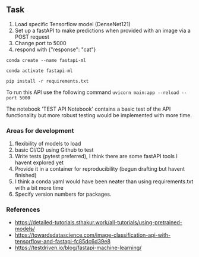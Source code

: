 
## Task

1. Load specific Tensorflow model (DenseNet121)
2. Set up a fastAPI to make predictions when provided with an image via a POST request
3. Change port to 5000
4. respond with {"response": "cat"}

`conda create --name fastapi-ml`

`conda activate fastapi-ml`

`pip install -r requirements.txt`

To run this API use the following command
`uvicorn main:app --reload --port 5000`

The notebook 'TEST API Notebook' contains a basic test of the API functionality but more robust testing would be implemented with more time.

### Areas for development
1. flexibility of models to load
2. basic CI/CD using Github to test
3. Write tests (pytest preferred), I think there are some fastAPI tools I havent explored yet
4. Provide it in a container for reproducibility (begun drafting but havent finished)
5. I think a conda yaml would have been neater than using requirements.txt with a bit more time
6. Specify version numbers for packages.

### References
- https://detailed-tutorials.sthakur.work/all-tutorials/using-pretrained-models/
- https://towardsdatascience.com/image-classification-api-with-tensorflow-and-fastapi-fc85dc6d39e8
- https://testdriven.io/blog/fastapi-machine-learning/
